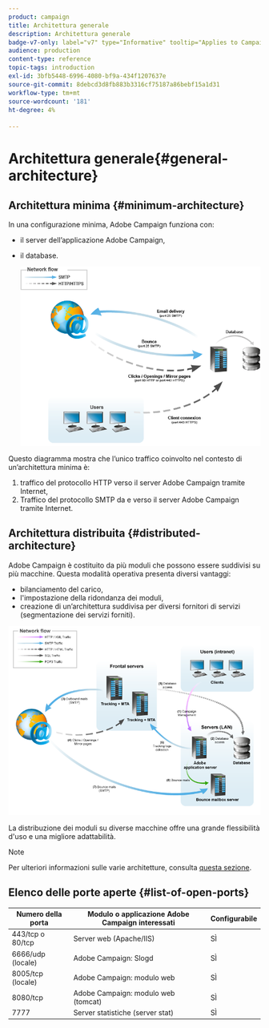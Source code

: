 ```yaml
---
product: campaign
title: Architettura generale
description: Architettura generale
badge-v7-only: label="v7" type="Informative" tooltip="Applies to Campaign Classic v7 only"
audience: production
content-type: reference
topic-tags: introduction
exl-id: 3bfb5448-6996-4080-bf9a-434f1207637e
source-git-commit: 8debcd3d8fb883b3316cf75187a86bebf15a1d31
workflow-type: tm+mt
source-wordcount: '181'
ht-degree: 4%

---
```


# Architettura generale{#general-architecture}



## Architettura minima {#minimum-architecture}

In una configurazione minima, Adobe Campaign funziona con:

* il server dell’applicazione Adobe Campaign,
* il database.

   ![](assets/formation_exploitation.png)

Questo diagramma mostra che l’unico traffico coinvolto nel contesto di un’architettura minima è:

1. traffico del protocollo HTTP verso il server Adobe Campaign tramite Internet,
1. Traffico del protocollo SMTP da e verso il server Adobe Campaign tramite Internet.

## Architettura distribuita {#distributed-architecture}

Adobe Campaign è costituito da più moduli che possono essere suddivisi su più macchine. Questa modalità operativa presenta diversi vantaggi:

* bilanciamento del carico,
* l&#39;impostazione della ridondanza dei moduli,
* creazione di un’architettura suddivisa per diversi fornitori di servizi (segmentazione dei servizi forniti).

![](assets/architecturerepartie.png)

La distribuzione dei moduli su diverse macchine offre una grande flessibilità d&#39;uso e una migliore adattabilità.

>[!NOTE]
>
>Per ulteriori informazioni sulle varie architetture, consulta [questa sezione](../../installation/using/general-architecture.md).

## Elenco delle porte aperte {#list-of-open-ports}

| Numero della porta | Modulo o applicazione Adobe Campaign interessati | Configurabile |
|---|---|---|
| 443/tcp o 80/tcp | Server web (Apache/IIS) | SÌ |
| 6666/udp (locale) | Adobe Campaign: Slogd | SÌ |
| 8005/tcp (locale) | Adobe Campaign: modulo web | SÌ |
| 8080/tcp | Adobe Campaign: modulo web (tomcat) | SÌ |
| 7777 | Server statistiche (server stat) | SÌ |
